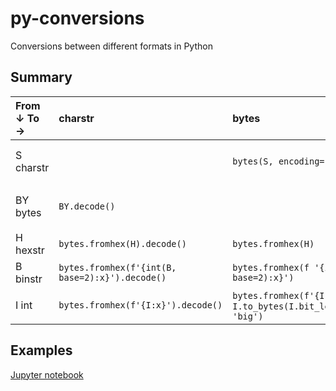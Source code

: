 # py-conversions
Conversions between different formats in Python

## Summary

|From ↓ To →|charstr|bytes|hexstr|binstr|int|
|:----------|:------|:----|:-----|:-----|:--|
|S charstr||`bytes(S, encoding=’utf-8’)`|`bytes(S, encoding=’utf-8’).hex()`|`f"{int(bytes(S, encoding='utf-8').hex(), base=16):b}"`|`int(bytes(S, encoding='utf-8').hex(), base=16)`|
|BY bytes|`BY.decode()`||`BY.hex()`|`f'{int(BY.hex(), base=16):b}'`|`int(BY.hex(), base=16)` OR `int.from_bytes(BY, byteorder='big')`|
|H hexstr|`bytes.fromhex(H).decode()`|`bytes.fromhex(H)`||`f'{int(H, base=16):b}'`|`int(H, base=16)`|
|B binstr|`bytes.fromhex(f'{int(B, base=2):x}').decode()`|`bytes.fromhex(f '{int(B, base=2):x}')`|`f'{int(B, base=2):x}'`||`int(B, base=2)`|
|I int|`bytes.fromhex(f'{I:x}').decode()`|`bytes.fromhex(f'{I:02x}')` OR `I.to_bytes(I.bit_length()+7//8, 'big')`|`f'{I:x}'`|`f'{I:b}'`||

## Examples
[Jupyter notebook](BinaryHexASCIIetc.ipynb)
